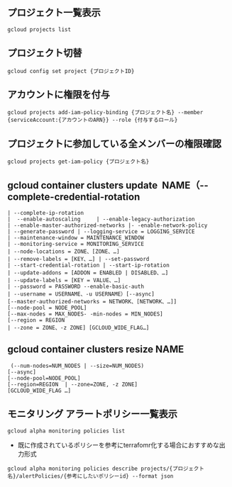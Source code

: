 ## プロジェクト一覧表示
```
gcloud projects list
```

## プロジェクト切替
```
gcloud config set project {プロジェクトID}
```

## アカウントに権限を付与
```
gcloud projects add-iam-policy-binding {プロジェクト名} --member {serviceAccount:{アカウントのARN}} --role {付与するロール}
```

## プロジェクトに参加している全メンバーの権限確認
```
gcloud projects get-iam-policy {プロジェクト名}
```

## gcloud container clusters update  NAME（--complete-credential-rotation  
```  
| --complete-ip-rotation    
|  --enable-autoscaling     | --enable-legacy-authorization    
| --enable-master-authorized-networks |- -enable-network-policy    
| --generate-password | --logging-service = LOGGING_SERVICE    
| --maintenance-window = MAINTENANCE_WINDOW    
| --monitoring-service = MONITORING_SERVICE    
| --node-locations = ZONE、[ZONE、…]    
| --remove-labels = [KEY、…] | --set-password    
| --start-credential-rotation | --start-ip-rotation    
| --update-addons = [ADDON = ENABLED | DISABLED、…]    
| --update-labels = [KEY = VALUE、…]    
| --password = PASSWORD --enable-basic-auth    
| --username = USERNAME、-u USERNAME）[--async] 
[--master-authorized-networks = NETWORK、[NETWORK、…]] 
[--node-pool = NODE_POOL] 
[--max-nodes = MAX_NODES- -min-nodes = MIN_NODES] 
[--region = REGION    
| --zone = ZONE、-z ZONE] [GCLOUD_WIDE_FLAG…]
```

## gcloud container clusters resize NAME
```
 (--num-nodes=NUM_NODES | --size=NUM_NODES) 
[--async] 
[--node-pool=NODE_POOL] 
[--region=REGION  | --zone=ZONE, -z ZONE] 
[GCLOUD_WIDE_FLAG …]
```

## モニタリング アラートポリシー一覧表示
```
gcloud alpha monitoring policies list
```
- 既に作成されているポリシーを参考にterrafomr化する場合におすすめな出力形式
```
gcloud alpha monitoring policies describe projects/{プロジェクト名}/alertPolicies/{参考にしたいポリシーid} --format json
```
